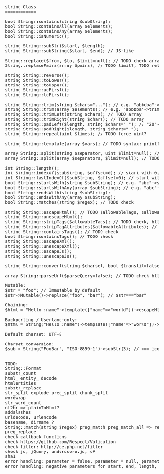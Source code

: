 <pre>
string Class
============

bool String::contains(string $subString);
bool String::containsAll(array $elements);
bool String::containsAny(array $elements);
bool String::isNumeric();

string String::subStr($start, $length);
string String::subString($start, $end); // JS-like

String::replace($from, $to, $limit=null); // TODO check arrays, TODO return?
String::replacePairs(array $pairs); // TODO limit?, TODO return?

string String::reverse();
string String::toLower();
string String::toUpper();
string String::ucFirst();
string String::lcFirst();

string String::trim(string $chars="..."); // e.g. "abbcba"->trim("ab") === "c"
string String::trim(array $elements); // e.g. "abbbba"->trim(["ab", "ba"]) === "bb" // TODO check naming
string String::trimLeft(string $chars); // TODO array
string String::trimRight(string $chars); // TODO array
string String::padLeft($length, string $chars=" "); // "20"->padLeft(4, " ") === "  20"
string String::padRight($length, string $chars=" ");
string String::repeat(uint $times); // TODO force uint?

string String::template(array $vars); // TODO syntax: printf?, see http://underscorejs.org/#template

array String::split(string $separator, uint $limit=null); // TODO force uint?
array String::split(array $separators, $limit=null); // TODO naming?

int String::length();
int String::indexOf($subString, $offset=0); // start with 0, return -1 if not found // TODO check array
int String::lastIndexOf($subString, $offset=0); // start with 0, return -1 if not found // TODO check array
bool String::startsWith(string $subString); // e.g. "abc"->startsWith("a") === true
bool String::startsWithAny(array $subString); // e.g. "abc"->startsWith(["d","e"]) === true
bool String::endsWith(string $subString);
bool String::endsWithAny(array $subString);
bool String::matches(string $regex); // TODO check

string String::escapeHtml(); // TODO $allowableTags, $allowableTagAttributes
string String::unescapeHtml();
string String::stripTags($allowableTags); // TODO check, http://de.php.net/strip_tags
string String::stripTagAttributes($allowableAttributes); // TODO check
string String::containsTags(); // TODO check
bool String::containsTags(); // TODO check
string String::escapeXml();
string String::unescapeXml();
string String::escapeJs();
string String::unescapeJs();

string String::convert(string $charset, bool $translit=false); // default: ignore, see http://de1.php.net/manual/en/function.iconv.php

array String::parseUrl($parseQuery=false); // TODO check http://de.php.net/parse_url, http://de.php.net/parse_str

Mutable:
$str = "foo"; // Immutable by default
$str->Mutable()->replace("foo", "bar"); // $str==="bar"

Chaining:
$html = "Hello :name"->template(["name"=>"world"])->escapeHtml();

Backporting / Userland-only:
$html = String("Hello :name")->template(["name"=>"world"])->escapeHtml();

Default charset: UTF-8

Charset conversion:
$sub = String("FooBar", "ISO-8859-1")->subStr(3); // === iconv("ISO-8859-1", "UTF-8", "FooBar")->subStr(3)


TODO:
String::Format
substr_count
html_ entity_ decode
htmlentities
substr_replace
str_split explode preg_split chunk_split
wordwrap
str_word_count
nl2br => plainToHtml?
addslashes
urldecode, urlencode
basename, dirname ?
String::match(string $regex) preg_match preg_match_all => return matches?
preg_replace
check callback functions
check https://github.com/Respect/Validation
check filter: http://de.php.net/filter
check js, jQuery, underscore.js, c#
sha1
error handling: parameter = false, parameter = null, parameter = object (__toString()? __toArray()?)
error handling: negative parameters for start, end, length, offset, etc.
</pre>
